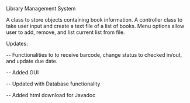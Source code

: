 Library Management System

A class to store objects containing book information.
A controller class to take user input and create a text file of a list of books. Menu options allow user to add, remove, and list current list from file. 


   Updates:

   
 -- Functionalities to to receive barcode, change status to checked in/out, and update due date.

 -- Added GUI

 -- Updated with Database functionality

 -- Added html download for Javadoc
